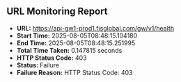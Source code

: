 ## URL Monitoring Report

- **URL:** https://api-gw1-prod1.fisglobal.com/gw/v1/health
- **Start Time:** 2025-08-05T08:48:15.104180
- **End Time:** 2025-08-05T08:48:15.251995
- **Total Time Taken:** 0.147815 seconds
- **HTTP Status Code:** 403
- **Status:** Failure
- **Failure Reason:** HTTP Status Code: 403
